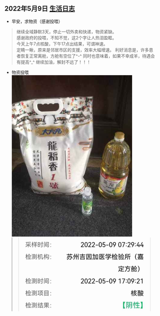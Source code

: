 ## 2022年5月9日  [生活日志](../life.md)
- 早安，求物资（感谢投喂）  
>继续全域静默3天，停止一切外卖和快递，物资紧缺。  
感谢政府的投喂，不知不觉，这2个字让人热泪盈眶。  
今天上午7点核酸，下午17点出结果，可谓神速。  
定睛一瞅，原来是邻居市区的支援，效率大幅增速。
利好消息是，许多患者恢复正常离舱，方舱有空位了^-^
同时也意味着，如果不幸成羊，待遇会有提高^_^
继续加油，解封不远了！！！
- 物资投喂   
  ![大米油](../img/20220509.jpg)
  ![核酸检测](../img/20220509a.jpg)
